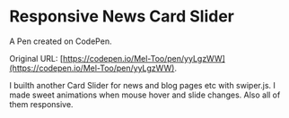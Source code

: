 # Responsive News Card Slider

A Pen created on CodePen.

Original URL: [https://codepen.io/Mel-Too/pen/yyLgzWW](https://codepen.io/Mel-Too/pen/yyLgzWW).

I builth another Card Slider for news and blog pages etc with swiper.js. I made sweet animations when mouse hover and slide changes. Also all of them responsive.